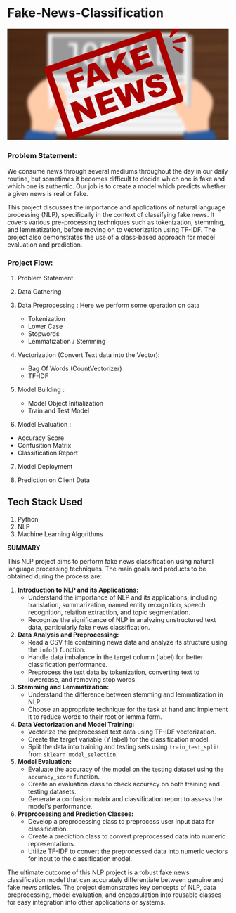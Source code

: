 # Fake-News-Classification

![Fake News](image.png)
### Problem Statement: 
We consume news through several mediums throughout the day in our daily routine, but sometimes it becomes difficult to decide which one is fake and which one is authentic. Our job is to create a model which predicts whether a given news is real or fake.

This project discusses the importance and applications of natural language processing (NLP), specifically in the context of classifying fake news. It covers various pre-processing techniques such as tokenization, stemming, and lemmatization, before moving on to vectorization using TF-IDF. The project also demonstrates the use of a class-based approach for model evaluation and prediction.



### Project Flow:
1. Problem Statement
2. Data Gathering
3. Data Preprocessing : Here we perform some operation on data
   - Tokenization
   - Lower Case
   - Stopwords 
   - Lemmatization / Stemming

4. Vectorization (Convert Text data into the Vector):
   - Bag Of Words (CountVectorizer)
   - TF-IDF

5. Model Building :
   - Model Object Initialization
   - Train and Test Model

6.  Model Evaluation :
   - Accuracy Score
   - Confusition Matrix
   - Classification Report

7. Model Deployment

8. Prediction on Client Data

## Tech Stack Used
1. Python
2. NLP
3. Machine Learning Algorithms

 **SUMMARY**
    
This NLP project aims to perform fake news classification using natural language processing techniques. The main goals and products to be obtained during the process are:
    
1. **Introduction to NLP and its Applications:**
    - Understand the importance of NLP and its applications, including translation, summarization, named entity recognition, speech recognition, relation extraction, and topic segmentation.
    - Recognize the significance of NLP in analyzing unstructured text data, particularly fake news classification.
2. **Data Analysis and Preprocessing:**
    - Read a CSV file containing news data and analyze its structure using the `info()` function.
    - Handle data imbalance in the target column (label) for better classification performance.
    - Preprocess the text data by tokenization, converting text to lowercase, and removing stop words.
3. **Stemming and Lemmatization:**
    - Understand the difference between stemming and lemmatization in NLP.
    - Choose an appropriate technique for the task at hand and implement it to reduce words to their root or lemma form.
4. **Data Vectorization and Model Training:**
    - Vectorize the preprocessed text data using TF-IDF vectorization.
    - Create the target variable (Y label) for the classification model.
    - Split the data into training and testing sets using `train_test_split` from `sklearn.model_selection`.
5. **Model Evaluation:**
    - Evaluate the accuracy of the model on the testing dataset using the `accuracy_score` function.
    - Create an evaluation class to check accuracy on both training and testing datasets.
    - Generate a confusion matrix and classification report to assess the model's performance.
6. **Preprocessing and Prediction Classes:**
    - Develop a preprocessing class to preprocess user input data for classification.
    - Create a prediction class to convert preprocessed data into numeric representations.
    - Utilize TF-IDF to convert the preprocessed data into numeric vectors for input to the classification model.
    
The ultimate outcome of this NLP project is a robust fake news classification model that can accurately differentiate between genuine and fake news articles. The project demonstrates key concepts of NLP, data preprocessing, model evaluation, and encapsulation into reusable classes for easy integration into other applications or systems.
